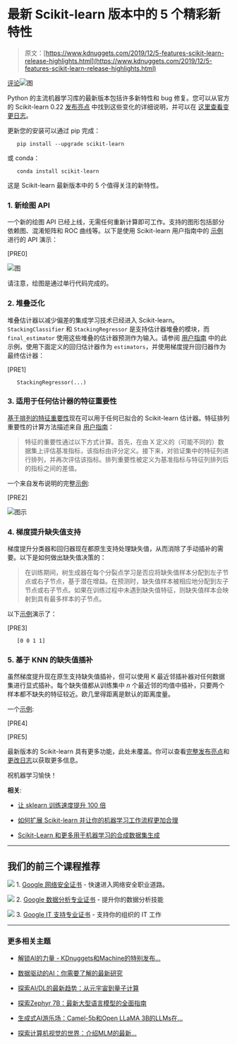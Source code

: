 # 最新 Scikit-learn 版本中的 5 个精彩新特性

> 原文：[https://www.kdnuggets.com/2019/12/5-features-scikit-learn-release-highlights.html](https://www.kdnuggets.com/2019/12/5-features-scikit-learn-release-highlights.html)

[评论](#comments)![图](../Images/af7c40c6dbf55897ff31b808c010e204.png)

Python 的主流机器学习库的最新版本包括许多新特性和 bug 修复。您可以从官方的 Scikit-learn 0.22 [发布亮点](https://scikit-learn.org/stable/auto_examples/release_highlights/plot_release_highlights_0_22_0.html) 中找到这些变化的详细说明，并可以在 [这里查看变更日志](https://scikit-learn.org/stable/whats_new/v0.22.html#changes-0-22)。

更新您的安装可以通过 pip 完成：

`   pip install --upgrade scikit-learn`

或 conda：

`   conda install scikit-learn`

这是 Scikit-learn 最新版本中的 5 个值得关注的新特性。

### 1\. 新绘图 API

一个新的绘图 API 已经上线，无需任何重新计算即可工作。支持的图形包括部分依赖图、混淆矩阵和 ROC 曲线等。以下是使用 Scikit-learn 用户指南中的 [示例](https://scikit-learn.org/stable/visualizations.html#visualizations) 进行的 API 演示：

[PRE0]

![图](../Images/78f780b3ffe836fc2e9b8333cc9f20d7.png)

请注意，绘图是通过单行代码完成的。

### 2\. 堆叠泛化

堆叠估计器以减少偏差的集成学习技术已经进入 Scikit-learn。`StackingClassifier` 和 `StackingRegressor` 是支持估计器堆叠的模块，而 `final_estimator` 使用这些堆叠的估计器预测作为输入。请参阅 [用户指南](https://scikit-learn.org/stable/modules/ensemble.html#stacked-generalization) 中的此示例，使用下面定义的回归估计器作为 `estimators`，并使用梯度提升回归器作为最终估计器：

[PRE1]

`   StackingRegressor(...)`

### 3\. 适用于任何估计器的特征重要性

[基于排列的特征重要性](https://scikit-learn.org/stable/modules/permutation_importance.html)现在可以用于任何已拟合的 Scikit-learn 估计器。特征排列重要性的计算方法描述来自 [用户指南](https://scikit-learn.org/stable/modules/generated/sklearn.inspection.permutation_importance.html#sklearn.inspection.permutation_importance)：

> 特征的重要性通过以下方式计算。首先，在由 X 定义的（可能不同的）数据集上评估基准指标，该指标由评分定义。接下来，对验证集中的特征列进行排列，并再次评估该指标。排列重要性被定义为基准指标与特征列排列后的指标之间的差值。

一个来自发布说明的完整[示例](https://scikit-learn.org/stable/auto_examples/release_highlights/plot_release_highlights_0_22_0.html#permutation-based-feature-importance):

[PRE2]

![图示](../Images/a763ee46ff64e0c595bfcc16be9aeb6e.png)

### 4\. 梯度提升缺失值支持

梯度提升分类器和回归器现在都原生支持处理缺失值，从而消除了手动插补的需要。以下是如何做出缺失值决策的：

> 在训练期间，树生成器在每个分裂点学习是否应将缺失值样本分配到左子节点或右子节点，基于潜在增益。在预测时，缺失值样本被相应地分配到左子节点或右子节点。如果在训练过程中未遇到缺失值特征，则缺失值样本会映射到具有最多样本的子节点。

以下[示例](https://scikit-learn.org/stable/auto_examples/release_highlights/plot_release_highlights_0_22_0.html#native-support-for-missing-values-for-gradient-boosting)演示了：

[PRE3]

`   [0 0 1 1]`

### 5\. 基于 KNN 的缺失值插补

虽然梯度提升现在原生支持缺失值插补，但可以使用 K 最近邻插补器对任何数据集进行显式插补。每个缺失值都从训练集中 *n* 个最近邻的均值中插补，只要两个样本都不缺失的特征较近。欧几里得距离是默认的距离度量。

一个[示例](https://scikit-learn.org/stable/auto_examples/release_highlights/plot_release_highlights_0_22_0.html#knn-based-imputation):

[PRE4]

[PRE5]

最新版本的 Scikit-learn 具有更多功能，此处未覆盖。你可以查看[完整发布亮点](https://scikit-learn.org/stable/auto_examples/release_highlights/plot_release_highlights_0_22_0.html)和[更改日志](https://scikit-learn.org/stable/whats_new/v0.22.html#changes-0-22)以获取更多信息。

祝机器学习愉快！

**相关**:

+   [让 sklearn 训练速度提升 100 倍](/2019/09/train-sklearn-100x-faster.html)

+   [如何扩展 Scikit-learn 并让你的机器学习工作流程更加合理](/2019/10/extend-scikit-learn-bring-sanity-machine-learning-workflow.html)

+   [Scikit-Learn 和更多用于机器学习的合成数据集生成](/2019/09/scikit-learn-synthetic-dataset.html)

* * *

## 我们的前三个课程推荐

![](../Images/0244c01ba9267c002ef39d4907e0b8fb.png) 1\. [Google 网络安全证书](https://www.kdnuggets.com/google-cybersecurity) - 快速进入网络安全职业道路。

![](../Images/e225c49c3c91745821c8c0368bf04711.png) 2\. [Google 数据分析专业证书](https://www.kdnuggets.com/google-data-analytics) - 提升你的数据分析技能

![](../Images/0244c01ba9267c002ef39d4907e0b8fb.png) 3\. [Google IT 支持专业证书](https://www.kdnuggets.com/google-itsupport) - 支持你的组织的 IT 工作

* * *

### 更多相关主题

+   [解锁AI的力量 - KDnuggets和Machine的特别发布…](https://www.kdnuggets.com/2023/07/mlm-unlock-power-ai-special-release-kdnuggets-machine-learning-mastery.html)

+   [数据驱动的AI：你需要了解的最新研究](https://www.kdnuggets.com/2022/02/datacentric-ai-latest-research-need-know.html)

+   [探索AI/DL的最新趋势：从元宇宙到量子计算](https://www.kdnuggets.com/2023/07/exploring-latest-trends-aidl-metaverse-quantum-computing.html)

+   [探索Zephyr 7B：最新大型语言模型的全面指南](https://www.kdnuggets.com/exploring-the-zephyr-7b-a-comprehensive-guide-to-the-latest-large-language-model)

+   [生成式AI游乐场：Camel-5b和Open LLaMA 3B的LLMs在…](https://www.kdnuggets.com/2024/02/intel-generative-ai-playground-llms-with-camel-5b-and-open-llama-3b)

+   [探索计算机视觉的世界：介绍MLM的最新…](https://www.kdnuggets.com/2024/01/mlm-discover-the-world-of-computer-vision-ebook)
